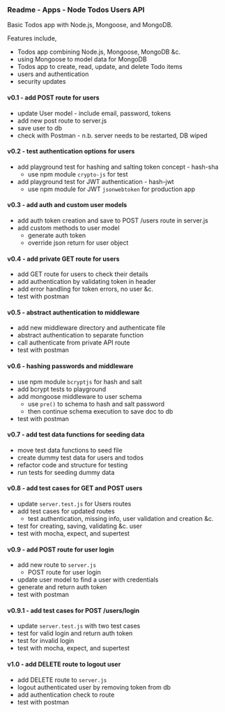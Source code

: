 ### Readme - Apps - Node Todos Users API

Basic Todos app with Node.js, Mongoose, and MongoDB.

Features include,

  * Todos app combining Node.js, Mongoose, MongoDB &c.
  * using Mongoose to model data for MongoDB
  * Todos app to create, read, update, and delete Todo items
  * users and authentication
  * security updates

#### v0.1 - add POST route for users
  * update User model - include email, password, tokens
  * add new post route to server.js
  * save user to db
  * check with Postman - n.b. server needs to be restarted, DB wiped

#### v0.2 - test authentication options for users
  * add playground test for hashing and salting token concept - hash-sha
    * use npm module `crypto-js` for test
  * add playground test for JWT authentication - hash-jwt
    * use npm module for JWT `jsonwebtoken` for production app

#### v0.3 - add auth and custom user models
  * add auth token creation and save to POST /users route in server.js
  * add custom methods to user model
    * generate auth token
    * override json return for user object

#### v0.4 - add private GET route for users
  * add GET route for users to check their details
  * add authentication by validating token in header
  * add error handling for token errors, no user &c.
  * test with postman

#### v0.5 - abstract authentication to middleware
  * add new middleware directory and authenticate file
  * abstract authentication to separate function
  * call authenticate from private API route
  * test with postman

#### v0.6 - hashing passwords and middleware
  * use npm module `bcryptjs` for hash and salt
  * add bcrypt tests to playground
  * add mongoose middleware to user schema
    * use `pre()` to schema to hash and salt password
    * then continue schema execution to save doc to db
  * test with postman

#### v0.7 - add test data functions for seeding data
  * move test data functions to seed file
  * create dummy test data for users and todos
  * refactor code and structure for testing
  * run tests for seeding dummy data

#### v0.8 - add test cases for GET and POST users
  * update `server.test.js` for Users routes
  * add test cases for updated routes
    * test authentication, missing info, user validation and creation &c.
  * test for creating, saving, validating &c. user
  * test with mocha, expect, and supertest

#### v0.9 - add POST route for user login
  * add new route to `server.js`
    * POST route for user login
  * update user model to find a user with credentials
  * generate and return auth token
  * test with postman

#### v0.9.1 - add test cases for POST /users/login
  * update `server.test.js` with two test cases
  * test for valid login and return auth token
  * test for invalid login
  * test with mocha, expect, and supertest

#### v1.0 - add DELETE route to logout user
  * add DELETE route to `server.js`
  * logout authenticated user by removing token from db
  * add authentication check to route
  * test with postman
